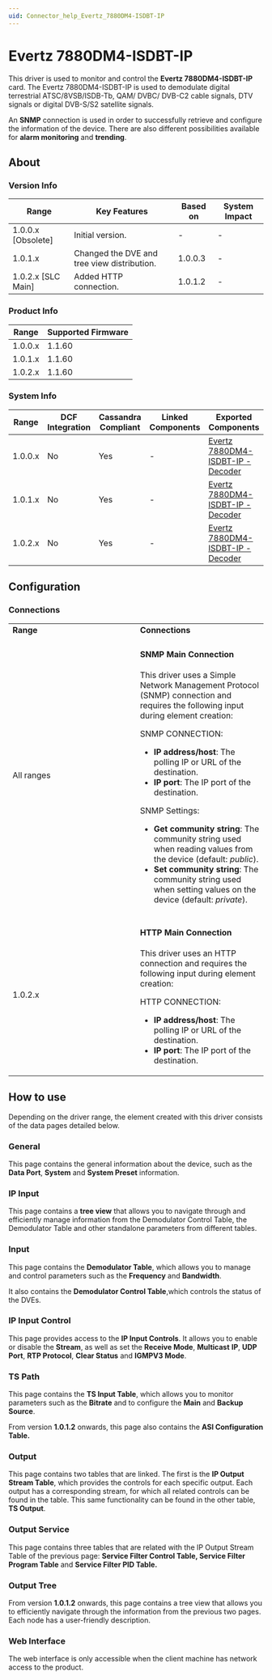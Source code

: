 ```yaml
---
uid: Connector_help_Evertz_7880DM4-ISDBT-IP
---
```


# Evertz 7880DM4-ISDBT-IP

This driver is used to monitor and control the **Evertz 7880DM4-ISDBT-IP** card. The Evertz 7880DM4-ISDBT-IP is used to demodulate digital terrestrial ATSC/8VSB/ISDB-Tb, QAM/ DVBC/ DVB-C2 cable signals, DTV signals or digital DVB-S/S2 satellite signals.

An **SNMP** connection is used in order to successfully retrieve and configure the information of the device. There are also different possibilities available for **alarm monitoring** and **trending**.

## About

### Version Info

| **Range**            | **Key Features**                            | **Based on** | **System Impact** |
|----------------------|---------------------------------------------|--------------|-------------------|
| 1.0.0.x \[Obsolete\] | Initial version.                            | \-           | \-                |
| 1.0.1.x              | Changed the DVE and tree view distribution. | 1.0.0.3      | \-                |
| 1.0.2.x \[SLC Main\] | Added HTTP connection.                      | 1.0.1.2      | \-                |

### Product Info

| **Range** | **Supported Firmware** |
|-----------|------------------------|
| 1.0.0.x   | 1.1.60                 |
| 1.0.1.x   | 1.1.60                 |
| 1.0.2.x   | 1.1.60                 |

### System Info

| **Range** | **DCF Integration** | **Cassandra Compliant** | **Linked Components** | **Exported Components**                                                                          |
|-----------|---------------------|-------------------------|-----------------------|--------------------------------------------------------------------------------------------------|
| 1.0.0.x   | No                  | Yes                     | \-                    | [Evertz 7880DM4-ISDBT-IP - Decoder](xref:Connector_help_Evertz_7880DM4-ISDBT-IP_-_Decoder) |
| 1.0.1.x   | No                  | Yes                     | \-                    | [Evertz 7880DM4-ISDBT-IP - Decoder](xref:Connector_help_Evertz_7880DM4-ISDBT-IP_-_Decoder) |
| 1.0.2.x   | No                  | Yes                     | \-                    | [Evertz 7880DM4-ISDBT-IP - Decoder](xref:Connector_help_Evertz_7880DM4-ISDBT-IP_-_Decoder) |

## Configuration

### Connections

<table>
<colgroup>
<col style="width: 50%" />
<col style="width: 50%" />
</colgroup>
<tbody>
<tr class="odd">
<td><strong>Range</strong></td>
<td><strong>Connections</strong></td>
</tr>
<tr class="even">
<td>All ranges</td>
<td><h4 id="snmp-main-connection">SNMP Main Connection</h4>
<p>This driver uses a Simple Network Management Protocol (SNMP) connection and requires the following input during element creation:</p>
<p>SNMP CONNECTION:</p>
<ul>
<li><strong>IP address/host</strong>: The polling IP or URL of the destination.</li>
<li><strong>IP port</strong>: The IP port of the destination.</li>
</ul>
<p>SNMP Settings:</p>
<ul>
<li><strong>Get community string</strong>: The community string used when reading values from the device (default: <em>public</em>).</li>
<li><strong>Set community string</strong>: The community string used when setting values on the device (default: <em>private</em>).</li>
</ul></td>
</tr>
<tr class="odd">
<td>1.0.2.x</td>
<td><h4 id="http-main-connection">HTTP Main Connection</h4>
<p>This driver uses an HTTP connection and requires the following input during element creation:</p>
<p>HTTP CONNECTION:</p>
<ul>
<li><strong>IP address/host</strong>: The polling IP or URL of the destination.</li>
<li><strong>IP port</strong>: The IP port of the destination.</li>
</ul></td>
</tr>
</tbody>
</table>

## How to use

Depending on the driver range, the element created with this driver consists of the data pages detailed below.

### General

This page contains the general information about the device, such as the **Data Port**, **System** and **System Preset** information.

### IP Input

This page contains a **tree view** that allows you to navigate through and efficiently manage information from the Demodulator Control Table, the Demodulator Table and other standalone parameters from different tables.

### Input

This page contains the **Demodulator Table**, which allows you to manage and control parameters such as the **Frequency** and **Bandwidth**.

It also contains the **Demodulator Control Table**,which controls the status of the DVEs.

### IP Input Control

This page provides access to the **IP Input Controls**. It allows you to enable or disable the **Stream**, as well as set the **Receive Mode**, **Multicast** **IP**, **UDP Port**, **RTP Protocol**, **Clear Status** and **IGMPV3 Mode**.

### TS Path

This page contains the **TS Input Table**, which allows you to monitor parameters such as the **Bitrate** and to configure the **Main** and **Backup Source**.

From version **1.0.1.2** onwards, this page also contains the **ASI Configuration Table.**

### Output

This page contains two tables that are linked. The first is the **IP Output Stream Table**, which provides the controls for each specific output. Each output has a corresponding stream, for which all related controls can be found in the table. This same functionality can be found in the other table, **TS Output**.

### Output Service

This page contains three tables that are related with the IP Output Stream Table of the previous page: **Service Filter Control Table, Service Filter Program Table** and **Service Filter PID Table.**

### Output Tree

From version **1.0.1.2** onwards, this page contains a tree view that allows you to efficiently navigate through the information from the previous two pages. Each node has a user-friendly description.

### Web Interface

The web interface is only accessible when the client machine has network access to the product.
